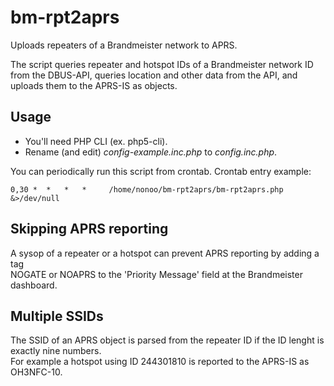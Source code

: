 # bm-rpt2aprs

Uploads repeaters of a Brandmeister network to APRS.

The script queries repeater and hotspot IDs of a Brandmeister network ID
from the DBUS-API, queries location and other data from the
API, and uploads them to the APRS-IS as objects.

## Usage

- You'll need PHP CLI (ex. php5-cli).
- Rename (and edit) *config-example.inc.php* to *config.inc.php*.

You can periodically run this script from crontab. Crontab entry example:

```
0,30 *  *   *   *     /home/nonoo/bm-rpt2aprs/bm-rpt2aprs.php &>/dev/null
```

## Skipping APRS reporting

A sysop of a repeater or a hotspot can prevent APRS reporting by adding a tag  
NOGATE or NOAPRS to the 'Priority Message' field at the Brandmeister dashboard.

## Multiple SSIDs

The SSID of an APRS object is parsed from the repeater ID if the ID lenght is
exactly nine numbers.  
For example a hotspot using ID 244301810 is reported to the APRS-IS as OH3NFC-10.

